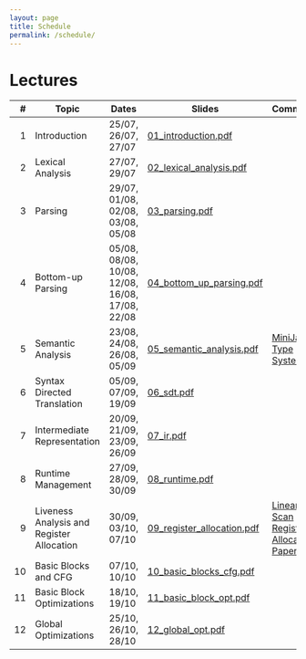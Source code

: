 ```yaml
---
layout: page
title: Schedule
permalink: /schedule/
---
```


# Lectures

| # | Topic | Dates | Slides | Comments | 
|--:|-------|-------|-----------|----------|
| 1 | Introduction | 25/07, 26/07, 27/07 | [01_introduction.pdf](slides/01_introduction.pdf) | |
| 2 | Lexical Analysis | 27/07, 29/07 | [02_lexical_analysis.pdf](slides/02_lexical_analysis.pdf) | |
| 3 | Parsing | 29/07, 01/08, 02/08, 03/08, 05/08 | [03_parsing.pdf](slides/03_parsing.pdf) | |
| 4 | Bottom-up Parsing | 05/08, 08/08, 10/08, 12/08, 16/08, 17/08, 22/08 | [04_bottom_up_parsing.pdf](slides/04_bottom_up_parsing.pdf) | |
| 5 | Semantic Analysis | 23/08, 24/08, 26/08, 05/09 | [05_semantic_analysis.pdf](slides/05_semantic_analysis.pdf) | [MiniJava Type System](/cs3300_m22/assets/miniJava-typesystem.pdf) |
| 6 | Syntax Directed Translation | 05/09, 07/09, 19/09 | [06_sdt.pdf](slides/06_sdt.pdf) | |
| 7 | Intermediate Representation | 20/09, 21/09, 23/09, 26/09 | [07_ir.pdf](slides/07_ir.pdf) | |
| 8 | Runtime Management | 27/09, 28/09, 30/09 | [08_runtime.pdf](slides/08_runtime.pdf) | |
| 9 | Liveness Analysis and Register Allocation | 30/09, 03/10, 07/10 | [09_register_allocation.pdf](slides/09_register_allocation.pdf) | [Linear Scan Register Allocation Paper](http://web.cs.ucla.edu/~palsberg/course/cs132/linearscan.pdf) |
| 10 | Basic Blocks and CFG | 07/10, 10/10 | [10_basic_blocks_cfg.pdf](slides/10_basic_blocks_cfg.pdf) | |
| 11 | Basic Block Optimizations | 18/10, 19/10 | [11_basic_block_opt.pdf](slides/11_basic_block_opt.pdf) | |
| 12 | Global Optimizations | 25/10, 26/10, 28/10 | [12_global_opt.pdf](slides/12_global_opt.pdf) | |

<br/>
